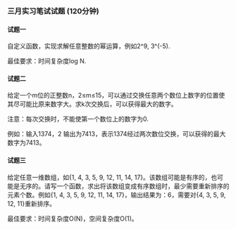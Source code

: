 ### 三月实习笔试试题 (120分钟)

#### 试题一
自定义函数，实现求解任意整数的幂运算，例如2^9, 3^(-5).

最佳要求：时间复杂度log N.


#### 试题二

 给定一个m位的正整数n，2≤m≤15，可以通过交换任意两个数位上数字的位置使其尽可能比原来数字大。求k次交换后，可以获得最大的数字。

注意：每次交换时，不能使第一个数位上的数字为0.

例如：输入1374，2 输出为7413，表示1374经过两次数位交换，可以获得的最大数字为7413。


#### 试题三

给定任意一维数组，如{1, 4, 3, 5, 9, 12, 11, 14, 17}。该数组可能是有序的，也可能是无序的。请写一个函数，求出将该数组变成有序数组时，最少需要重新排序的元素个数。例如{1, 4, 3, 5, 9, 12, 11, 14, 17}，输出结果为：6，需要对{4, 3, 5, 9, 12, 11}重新排序。

最佳要求：时间复杂度O(N)，空间复杂度O(1)。


